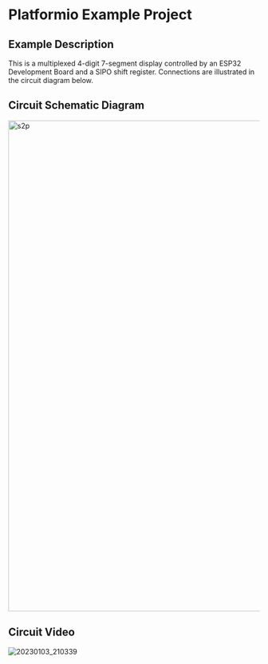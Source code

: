 # Platformio Example Project

## Example Description
This is a multiplexed 4-digit 7-segment display controlled by an ESP32 Development Board and a SIPO shift register. Connections are illustrated in the circuit diagram below. 

## Circuit Schematic Diagram
<img width="983" alt="s2p" src="https://user-images.githubusercontent.com/391431/210318676-17233847-d29c-450c-a14d-52e4d1e5d0b7.png">

## Circuit Video

![20230103_210339](https://user-images.githubusercontent.com/391431/210319485-e0d31552-e86d-4a8a-a56c-169ecad86b5d.gif)
